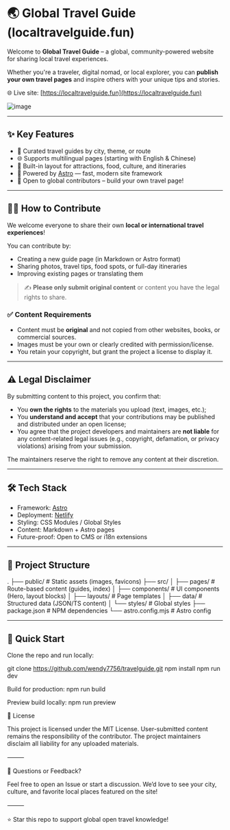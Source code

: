 # 🌏 Global Travel Guide (localtravelguide.fun)

Welcome to **Global Travel Guide** – a global, community-powered website for sharing local travel experiences.

Whether you're a traveler, digital nomad, or local explorer, you can **publish your own travel pages** and inspire others with your unique tips and stories.

🌐 Live site: [https://localtravelguide.fun](https://localtravelguide.fun)

![image](https://github.com/user-attachments/assets/8fe5cd67-e8c9-44c5-bbb4-8148b6a5ca76)

---

## ✨ Key Features

- 🧭 Curated travel guides by city, theme, or route
- 🌐 Supports multilingual pages (starting with English & Chinese)
- 📸 Built-in layout for attractions, food, culture, and itineraries
- 🧩 Powered by [Astro](https://astro.build) — fast, modern site framework
- 📝 Open to global contributors – build your own travel page!

---

## 🧑‍💻 How to Contribute

We welcome everyone to share their own **local or international travel experiences**!

You can contribute by:
- Creating a new guide page (in Markdown or Astro format)
- Sharing photos, travel tips, food spots, or full-day itineraries
- Improving existing pages or translating them

> ✍ **Please only submit original content** or content you have the legal rights to share.

### ✅ Content Requirements
- Content must be **original** and not copied from other websites, books, or commercial sources.
- Images must be your own or clearly credited with permission/license.
- You retain your copyright, but grant the project a license to display it.

---

## ⚠️ Legal Disclaimer

By submitting content to this project, you confirm that:
- You **own the rights** to the materials you upload (text, images, etc.);
- You **understand and accept** that your contributions may be published and distributed under an open license;
- You agree that the project developers and maintainers are **not liable** for any content-related legal issues (e.g., copyright, defamation, or privacy violations) arising from your submission.

The maintainers reserve the right to remove any content at their discretion.

---

## 🛠 Tech Stack

- Framework: [Astro](https://astro.build)
- Deployment: [Netlify](https://netlify.com)
- Styling: CSS Modules / Global Styles
- Content: Markdown + Astro pages
- Future-proof: Open to CMS or i18n extensions

---

## 📁 Project Structure
.
├── public/             # Static assets (images, favicons)
├── src/
│   ├── pages/          # Route-based content (guides, index)
│   ├── components/     # UI components (Hero, layout blocks)
│   ├── layouts/        # Page templates
│   ├── data/           # Structured data (JSON/TS content)
│   └── styles/         # Global styles
├── package.json        # NPM dependencies
└── astro.config.mjs    # Astro config

---

## 🚀 Quick Start

Clone the repo and run locally:

git clone https://github.com/wendy7756/travelguide.git
npm install
npm run dev


Build for production:
npm run build

Preview build locally:
npm run preview

📜 License

This project is licensed under the MIT License.
User-submitted content remains the responsibility of the contributor.
The project maintainers disclaim all liability for any uploaded materials.

⸻

💬 Questions or Feedback?

Feel free to open an Issue or start a discussion.
We’d love to see your city, culture, and favorite local places featured on the site!

⸻

⭐ Star this repo to support global open travel knowledge!
